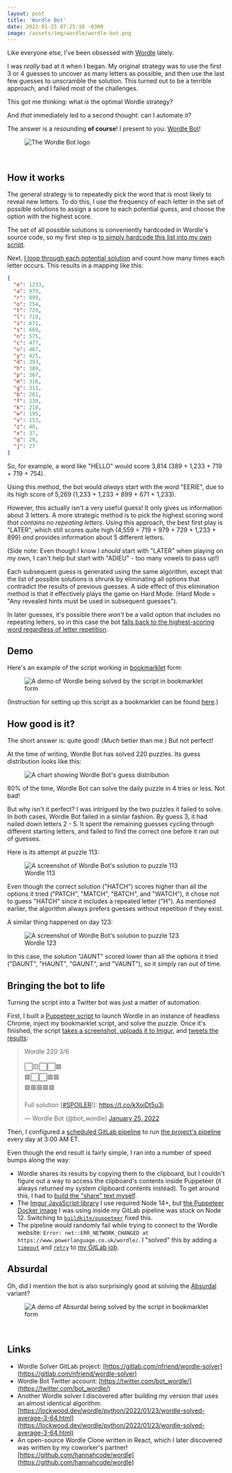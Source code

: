 ```yaml
---
layout: post
title: 'Wordle Bot'
date: 2022-01-25 07:25:10 -0300
image: /assets/img/wordle/wordle-bot.png
---
```


Like everyone else, I've been obsessed with
[Wordle](https://www.powerlanguage.co.uk/wordle/) lately.

I was _really_ bad at it when I began. My original strategy was to use the first
3 or 4 guesses to uncover as many letters as possible, and then use the last few
guesses to unscramble the solution. This turned out to be a terrible approach,
and I failed most of the challenges.

This got me thinking: what _is_ the optimal Wordle strategy?

And _that_ immediately led to a second thought: can I automate it?

The answer is a resounding **of course**! I present to you: [Wordle
Bot](https://twitter.com/bot_wordle/)!

<figure>
    <img src="{{ 'assets/img/wordle/wordle-bot.png' | relative_url }}" alt="The Wordle Bot logo" />
</figure>
<br>

## How it works

The general strategy is to repeatedly pick the word that is most likely to
reveal new letters. To do this, I use the frequency of each letter in the set of
possible solutions to assign a score to each potential guess, and choose the
option with the highest score.

The set of all possible solutions is conveniently hardcoded in Wordle's source
code, so my first step is [to simply hardcode this list into my own
script](https://gitlab.com/nfriend/wordle-solver/-/blob/a2e90c02e6acbf4c002356dfe1fca9851c6915e2/src/index.ts#L2).

Next, [I loop through each potential
solution](https://gitlab.com/nfriend/wordle-solver/-/blob/a2e90c02e6acbf4c002356dfe1fca9851c6915e2/src/index.ts#L4-19)
and count how many times each letter occurs. This results in a mapping like
this:

```json
{
  "e": 1233,
  "a": 979,
  "r": 899,
  "o": 754,
  "t": 729,
  "l": 719,
  "i": 671,
  "s": 669,
  "n": 575,
  "c": 477,
  "u": 467,
  "y": 425,
  "d": 393,
  "h": 389,
  "p": 367,
  "m": 316,
  "g": 311,
  "b": 281,
  "f": 230,
  "k": 210,
  "w": 195,
  "v": 153,
  "z": 40,
  "x": 37,
  "q": 29,
  "j": 27
}
```

So, for example, a word like "HELLO" would score 3,814 (389 \+ 1,233 \+ 719 \+
719 \+ 754).

Using this method, the bot would _always_ start with the word "EERIE", due to
its high score of 5,269 (1,233 + 1,233 + 899 + 671 + 1,233).

However, this actually isn't a very useful guess! It only gives us information
about 3 letters. A more strategic method is to pick the highest scoring word
_that contains no repeating letters_. Using this approach, the best first play
is "LATER", which still scores quite high (4,559 = 719 \+ 979 \+ 729 \+ 1,233 \+ 899) _and_ provides information about 5 different letters.

(Side note: Even though I know I _should_ start with "LATER" when playing on my
own, I can't help but start with "ADIEU" - too many vowels to pass up!)

Each subsequent guess is generated using the same algorithm, except that the
list of possible solutions is shrunk by eliminating all options that contradict
the results of previous guesses. A side effect of this elimination method is
that it effectively plays the game on Hard Mode. (Hard Mode = "Any revealed
hints must be used in subsequent guesses").

In later guesses, it's possible there _won't_ be a valid option that includes no
repeating letters, so in this case the bot [falls back to the highest-scoring
word regardless of letter
repetition](https://gitlab.com/nfriend/wordle-solver/-/blob/a2e90c02e6acbf4c002356dfe1fca9851c6915e2/src/index.ts#L170).

## Demo

Here's an example of the script working in
[bookmarklet](https://en.wikipedia.org/wiki/Bookmarklet) form:

<figure>
    <img src="{{ 'assets/img/wordle/wordle-demo.gif' | relative_url }}" alt="A demo of Wordle being solved by the script in bookmarklet form" />
</figure>

(Instruction for setting up this script as a bookmarklet can be found
[here](https://gitlab.com/nfriend/wordle-solver#usage).)

## How good is it?

The short answer is: quite good! (_Much_ better than me.) But not perfect!

At the time of writing, Wordle Bot has solved 220 puzzles. Its guess
distribution looks like this:

<figure>
    <img src="{{ 'assets/img/wordle/guess-distribution.png' | relative_url }}" alt="A chart showing Wordle Bot's guess distribution" />
</figure>

80% of the time, Wordle Bot can solve the daily puzzle in 4 tries or less. Not
bad!

But why isn't it perfect? I was intrigued by the two puzzles it failed to solve.
In both cases, Wordle Bot failed in a similar fashion. By guess 3, it had nailed
down letters 2 - 5. It spent the remaining guesses cycling through different
starting letters, and failed to find the correct one before it ran out of
guesses.

Here is its attempt at puzzle 113:

<figure>
    <img src="{{ 'assets/img/wordle/puzzle-113.jpg' | relative_url }}" alt="A screenshot of Wordle Bot's solution to puzzle 113" />
    <figcaption>Wordle 113</figcaption>
</figure>

Even though the correct solution ("HATCH") scores higher than all the options it
tried ("PATCH", "MATCH", "BATCH", and "WATCH"), it chose not to guess "HATCH"
since it includes a repeated letter ("H"). As mentioned earlier, the algorithm
always prefers guesses without repetition if they exist.

A similar thing happened on day 123:

<figure>
    <img src="{{ 'assets/img/wordle/puzzle-123.jpg' | relative_url }}" alt="A screenshot of Wordle Bot's solution to puzzle 123" />
    <figcaption>Wordle 123</figcaption>
</figure>

In this case, the solution "JAUNT" scored lower than all the options it tried
("DAUNT", "HAUNT", "GAUNT", and "VAUNT"), so it simply ran out of time.

## Bringing the bot to life

Turning the script into a Twitter bot was just a matter of automation.

First, I built a [Puppeteer
script](https://gitlab.com/nfriend/wordle-solver/-/blob/a2e90c02e6acbf4c002356dfe1fca9851c6915e2/twitter-bot/index.js)
to launch Wordle in an instance of headless Chrome, inject my bookmarklet
script, and solve the puzzle. Once it's finished, the script [takes a
screenshot, uploads it to
Imgur](https://gitlab.com/nfriend/wordle-solver/-/blob/a2e90c02e6acbf4c002356dfe1fca9851c6915e2/twitter-bot/screenshot-and-upload-to-imgur.js),
and [tweets the
results](https://gitlab.com/nfriend/wordle-solver/-/blob/a2e90c02e6acbf4c002356dfe1fca9851c6915e2/twitter-bot/index.js#L182-188):

<blockquote class="twitter-tweet"><p lang="en" dir="ltr">Wordle 220 3/6<br><br>⬜🟨⬜⬜🟩<br>🟩⬜⬜🟩🟩<br>🟩🟩🟩🟩🟩<br><br>Full solution [<a href="https://twitter.com/hashtag/SPOILER?src=hash&amp;ref_src=twsrc%5Etfw">#SPOILER</a>!]: <a href="https://t.co/kXojDt5u3i">https://t.co/kXojDt5u3i</a></p>&mdash; Wordle Bot (@bot_wordle) <a href="https://twitter.com/bot_wordle/status/1485940275180711940?ref_src=twsrc%5Etfw">January 25, 2022</a></blockquote> <script async src="https://platform.twitter.com/widgets.js" charset="utf-8"></script>

Then, I configured a [scheduled GitLab
pipeline](https://docs.gitlab.com/ee/ci/pipelines/schedules.html) to run [the
project's
pipeline](https://gitlab.com/nfriend/wordle-solver/-/blob/a2e90c02e6acbf4c002356dfe1fca9851c6915e2/.gitlab-ci.yml)
every day at 3:00 AM ET.

Even though the end result is fairly simple, I ran into a number of speed bumps
along the way:

- Wordle shares its results by copying them to the clipboard, but I couldn't
  figure out a way to access the clipboard's contents inside Puppeteer (it
  always returned my _system_ clipboard contents instead). To get around this, I
  had to [build the "share" text
  myself](https://gitlab.com/nfriend/wordle-solver/-/blob/a2e90c02e6acbf4c002356dfe1fca9851c6915e2/twitter-bot/index.js#L101-152).
- The [Imgur JavaScript library](https://github.com/KenEucker/imgur) I use
  required Node 14+, but [the Puppeteer Docker
  image](https://github.com/alekzonder/docker-puppeteer) I was using inside my
  GitLab pipeline was stuck on Node 12. Switching to
  [`buildkite/puppeteer`](https://github.com/buildkite/docker-puppeteer) fixed
  this.
- The pipeline would randomly fail while trying to connect to the Wordle
  website: `Error: net::ERR_NETWORK_CHANGED at https://www.powerlanguage.co.uk/wordle/`. I "solved" this by adding a
  [`timeout`](https://docs.gitlab.com/ee/ci/yaml/#timeout) and
  [`retry`](https://docs.gitlab.com/ee/ci/yaml/#retry) to [my GitLab
  job](https://gitlab.com/nfriend/wordle-solver/-/blob/a2e90c02e6acbf4c002356dfe1fca9851c6915e2/.gitlab-ci.yml#L21-22).

## Absurdal

Oh, did I mention the bot is also surprisingly good at solving the
[Absurdal](https://qntm.org/files/wordle/index.html) variant?

<figure>
    <img src="{{ 'assets/img/wordle/absurdal-demo.gif' | relative_url }}" alt="A demo of Absurdal being solved by the script in bookmarklet form" />
</figure>
<br>

## Links

- Wordle Solver GitLab project:
  [https://gitlab.com/nfriend/wordle-solver](https://gitlab.com/nfriend/wordle-solver)
- Wordle Bot Twitter account:
  [https://twitter.com/bot_wordle/](https://twitter.com/bot_wordle/)
- Another Wordle solver I discovered after building my version that uses an
  almost identical algorithm:
  [https://lockwood.dev/wordle/python/2022/01/23/wordle-solved-average-3-64.html](https://lockwood.dev/wordle/python/2022/01/23/wordle-solved-average-3-64.html)
- An open-source Wordle Clone written in React, which I later discovered was
  written by my coworker's partner!
  [https://github.com/hannahcode/wordle](https://github.com/hannahcode/wordle)
